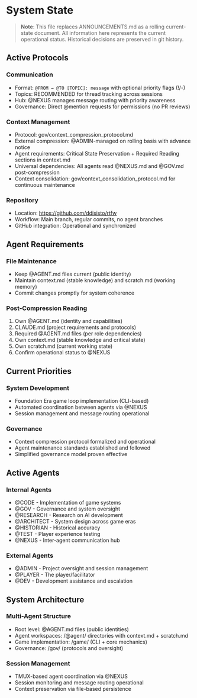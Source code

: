 # System State

> **Note**: This file replaces ANNOUNCEMENTS.md as a rolling current-state document. All information here represents the current operational status. Historical decisions are preserved in git history.

## Active Protocols

### Communication
- Format: `@FROM → @TO [TOPIC]: message` with optional priority flags (!/-) 
- Topics: RECOMMENDED for thread tracking across sessions
- Hub: @NEXUS manages message routing with priority awareness
- Governance: Direct @mention requests for permissions (no PR reviews)

### Context Management
- Protocol: gov/context_compression_protocol.md
- External compression: @ADMIN-managed on rolling basis with advance notice
- Agent requirements: Critical State Preservation + Required Reading sections in context.md
- Universal dependencies: All agents read @NEXUS.md and @GOV.md post-compression
- Context consolidation: gov/context_consolidation_protocol.md for continuous maintenance

### Repository
- Location: https://github.com/ddisisto/rtfw
- Workflow: Main branch, regular commits, no agent branches
- GitHub integration: Operational and synchronized

## Agent Requirements

### File Maintenance
- Keep @AGENT.md files current (public identity)
- Maintain context.md (stable knowledge) and scratch.md (working memory)
- Commit changes promptly for system coherence

### Post-Compression Reading
1. Own @AGENT.md (identity and capabilities)
2. CLAUDE.md (project requirements and protocols)
3. Required @AGENT.md files (per role dependencies)
4. Own context.md (stable knowledge and critical state)
5. Own scratch.md (current working state)
6. Confirm operational status to @NEXUS

## Current Priorities

### System Development
- Foundation Era game loop implementation (CLI-based)
- Automated coordination between agents via @NEXUS
- Session management and message routing operational

### Governance
- Context compression protocol formalized and operational
- Agent maintenance standards established and followed
- Simplified governance model proven effective

## Active Agents

### Internal Agents
- @CODE - Implementation of game systems
- @GOV - Governance and system oversight  
- @RESEARCH - Research on AI development
- @ARCHITECT - System design across game eras
- @HISTORIAN - Historical accuracy
- @TEST - Player experience testing
- @NEXUS - Inter-agent communication hub

### External Agents
- @ADMIN - Project oversight and session management
- @PLAYER - The player/facilitator
- @DEV - Development assistance and escalation

## System Architecture

### Multi-Agent Structure
- Root level: @AGENT.md files (public identities)
- Agent workspaces: /@agent/ directories with context.md + scratch.md
- Game implementation: /game/ (CLI + core mechanics)
- Governance: /gov/ (protocols and oversight)

### Session Management
- TMUX-based agent coordination via @NEXUS
- Session monitoring and message routing operational
- Context preservation via file-based persistence